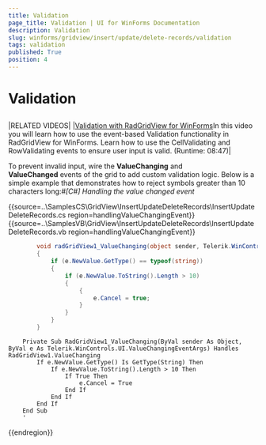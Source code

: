 ```yaml
---
title: Validation
page_title: Validation | UI for WinForms Documentation
description: Validation
slug: winforms/gridview/insert/update/delete-records/validation
tags: validation
published: True
position: 4
---
```


# Validation



## 



|RELATED VIDEOS|
|[Validation with RadGridView for WinForms](http://tv.telerik.com/winforms/radgridview/validation-with-radgridview-winforms)In this video you will learn how to use the event-based Validation functionality in RadGridView for WinForms. Learn how to use the CellValidating and RowValidating events to ensure user input is valid. (Runtime: 08:47)|

To prevent invalid input, wire the __ValueChanging__ and
__ValueChanged__ events of the grid to add custom
validation logic. Below is a simple example that demonstrates how to reject
symbols greater than 10 characters long:#_[C#] Handling the value changed event_

	



{{source=..\SamplesCS\GridView\InsertUpdateDeleteRecords\InsertUpdateDeleteRecords.cs region=handlingValueChangingEvent}} 
{{source=..\SamplesVB\GridView\InsertUpdateDeleteRecords\InsertUpdateDeleteRecords.vb region=handlingValueChangingEvent}} 

````C#
        void radGridView1_ValueChanging(object sender, Telerik.WinControls.UI.ValueChangingEventArgs e)
        {
            if (e.NewValue.GetType() == typeof(string))
            {
                if (e.NewValue.ToString().Length > 10)
                {
                    {
                        e.Cancel = true;
                    }
                }
            }
        }
````
````VB.NET
    Private Sub RadGridView1_ValueChanging(ByVal sender As Object, ByVal e As Telerik.WinControls.UI.ValueChangingEventArgs) Handles RadGridView1.ValueChanging
        If e.NewValue.GetType() Is GetType(String) Then
            If e.NewValue.ToString().Length > 10 Then
                If True Then
                    e.Cancel = True
                End If
            End If
        End If
    End Sub
    '
````

{{endregion}} 



